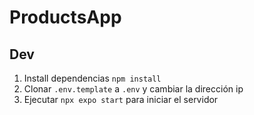 # ProductsApp

## Dev

1. Install dependencias `npm install`
2. Clonar `.env.template` a `.env` y cambiar la dirección ip
3. Ejecutar `npx expo start` para iniciar el servidor